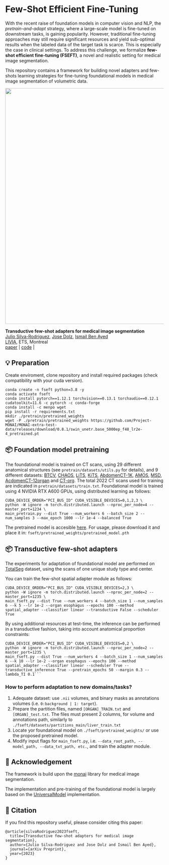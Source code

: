 # Few-Shot Efficient Fine-Tuning

With the recent raise of foundation models in computer vision and NLP, the *pretrain-and-adapt* strategy, where a large-scale model is fine-tuned on downstream tasks, is gaining popularity.
However, traditional fine-tuning approaches may still require significant resources and yield sub-optimal results when the labeled data of the target task is scarce.
This is especially the case in clinical settings. To address this challenge, we formalize **few-shot efficient fine-tuning (FSEFT)**, a novel and realistic setting for medical image segmentation.

This repository contains a framework for building novel adapters and few-shots learning strategies for fine-tuning foundational models in medical image segmentation of volumetric data.

<img src="./documents/overview.png" width = "750" alt="" align=center /> <br/>

<b>Transductive few-shot adapters for medical image segmentation</b> <br/>
[Julio Silva-Rodriguez](https://scholar.google.es/citations?user=1UMYgHMAAAAJ&hl), [Jose Dolz](https://scholar.google.es/citations?user=yHQIFFMAAAAJ&hl),
[Ismail Ben Ayed](https://scholar.google.es/citations?user=29vyUccAAAAJ&hl) <br/>
[LIVIA](https://liviamtl.ca/), ETS, Montreal <br/>
[paper](https://arxiv.org/abs/2303.17051) | [code](https://github.com/jusiro/fewshot-finetuning) |

## 💡 Preparation
Create enviroment, clone repository and install required packages (check compatibility with your cuda version).

```
conda create -n fseft python=3.8 -y
conda activate fseft
conda install pytorch==1.12.1 torchvision==0.13.1 torchaudio==0.12.1 cudatoolkit=11.6 -c pytorch -c conda-forge
conda install -c menpo wget
pip install -r requirements.txt
mkdir ./pretrain/pretrained_weights
wget -P ./pretrain/pretrained_weights https://github.com/Project-MONAI/MONAI-extra-test-data/releases/download/0.8.1/swin_unetr.base_5000ep_f48_lr2e-4_pretrained.pt
```

## 📦 Foundation model pretraining

The foundational model is trained on CT scans, using 29 different anatomical structures (see `pretrain/datasets/utils.py` for details), and 9 different datasets:
[BTCV](https://www.synapse.org/#!Synapse:syn3193805/wiki/217789),
[CHAOS](https://chaos.grand-challenge.org/Combined_Healthy_Abdominal_Organ_Segmentation/),
[LiTS](https://competitions.codalab.org/competitions/17094#learn_the_details),
[KiTS](https://kits21.kits-challenge.org/participate#download-block),
[AbdomenCT-1K](https://github.com/JunMa11/AbdomenCT-1K),
[AMOS](https://amos22.grand-challenge.org),
[MSD](https://drive.google.com/drive/folders/1HqEgzS8BV2c7xYNrZdEAnrHk7osJJ--2),
[AcdomenCT-12organ](https://github.com/JunMa11/AbdomenCT-1K) 
and [CT-org](https://wiki.cancerimagingarchive.net/pages/viewpage.action?pageId=61080890).
The total 2022 CT scans used for training are indicated in `pretrain/datasets/train.txt`. Foundational model is trained using 4 NVIDIA RTX A600 GPUs, using distributed learning as follows:

```shell
CUDA_DEVICE_ORDER="PCI_BUS_ID" CUDA_VISIBLE_DEVICES=0,1,2,3 \
python -W ignore -m torch.distributed.launch --nproc_per_node=4 --master_port=1234 \
main_pretrain.py --dist True --num_workers 6 --batch_size 2 --num_samples 3 --max_epoch 1000 --lr 1e-4 --balanced True
```

The pretrained model is accesible [here](https://drive.google.com/file/d/18yLNxmWGnVifQNeYYwyyu56Cg4tWV9aW/view?usp=sharing). For usage, please download it and place it in: `fseft/pretrained_weights/pretrained_model.pth`

## 📦 Transductive few-shot adapters

The experiments for adaptation of foundational model are performed on [TotalSeg](https://zenodo.org/record/6802614#.ZBDA3dLMKV4) dataset, using the scans of one unique study type and center. 

You can train the few-shot spatial adapter module as follows:

```shell
CUDA_DEVICE_ORDER="PCI_BUS_ID" CUDA_VISIBLE_DEVICES=2,3 \
python -W ignore -m torch.distributed.launch --nproc_per_node=2 --master_port=1235 \
main_fseft.py --dist True --num_workers 4 --batch_size 1 --num_samples 6 --k 5 --lr 1e-2 --organ esophagus --epochs 100 --method spatial_adapter --classifier linear --transductive False --scheduler True
```

By using additional resources at test-time, the inference can be performed in a transductive fashion, taking into account anatomical proportion constraints:

```shell
CUDA_DEVICE_ORDER="PCI_BUS_ID" CUDA_VISIBLE_DEVICES=0,2 \
python -W ignore -m torch.distributed.launch --nproc_per_node=2 --master_port=1235 \
main_fseft.py --dist True --num_workers 4 --batch_size 1 --num_samples 6 --k 10 --lr 1e-2 --organ esophagus --epochs 100 --method spatial_adapter --classifier linear --scheduler True --transductive_inference True --pretrain_epochs 50 --margin 0.3 --lambda_TI 0.1```
```

### **How to perform adaptation to new domains/tasks?**

1. Adequate dataset: use `.nii` volumes, and binary masks as annotations volumes (i.e. `0:background | 1: target`).  
2. Prepare the partition files, named `[ORGAN]_TRAIN.txt` and `[ORGAN]_test.txt`. The files must present 2 columns, for volume and annotations path, similarly to `./fseft/datasets/partitions_main/liver_train.txt`
3. Locate yor foundational model on `./fseft/pretrained_weights/` or use the proposed pretrained model.
4. Modify input flags for `main_fseft.py`, i.e. `--data_root_path, --model_path, --data_txt_path, etc.`,  and train the adapter module.

## 🙏 Acknowledgement

The framework is build upon the [monai](https://github.com/Project-MONAI/MONAI) library for medical image segmentation.

The implementation and pre-training of the foundational model is largely based on the [UniversalModel](https://github.com/ljwztc/CLIP-Driven-Universal-Model) implementation.


## 📝 Citation

If you find this repository useful, please consider citing this paper:
```
@article{silvaRodriguez2023fseft,
  title={Transductive few-shot adapters for medical image segmentation},
  author={Julio Silva-Rodriguez and Jose Dolz and Ismail Ben Ayed},
  journal={arXiv Preprint},
  year={2023}
}
```
